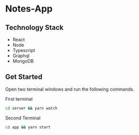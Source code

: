 # Notes-App

## Technology Stack

- React
- Node
- Typescript
- Graphql
- MongoDB

## Get Started

Open two terminal windows and run the following commands.

First terminal

```bash
cd server && yarn watch
```

Second Terminal

```bash
cd app && yarn start
```
